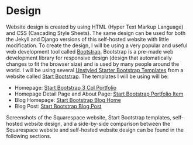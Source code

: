 # Design

Website design is created by using HTML (Hyper Text Markup Language) and CSS (Cascading Style Sheets). The same design can be used for both the Jekyll and Django versions of this self-hosted website with little modification. To create the design, I will be using a very popular and useful web development tool called [Bootstrap](http://getbootstrap.com). Bootstrap is a pre-made web development library for responsive design (design that automatically changes to fit the browser size) and is used by many people around the world. I will be using several [Unstyled Starter Bootstrap Templates](http://startbootstrap.com/template-categories/unstyled) from a website called [Start Bootstrap](http://startbootstrap.com). The templates I will be using will be: 

* Homepage: [Start Bootstrap 3 Col Portfolio](http://startbootstrap.com/template-overviews/3-col-portfolio)
* Homepage Detail Page and About Page: [Start Bootstrap Portfolio Item](http://startbootstrap.com/template-overviews/portfolio-item)
* Blog Homepage: [Start Bootstrap Blog Home](http://startbootstrap.com/template-overviews/blog-home)
* Blog Post: [Start Bootstrap Blog Post](http://startbootstrap.com/template-overviews/blog-post)

Screenshots of the Squarespace website, Start Bootstrap templates, self-hosted website design, and a side-by-side comparison between the Squarespace website and self-hosted website design can be found in the following sections. 
